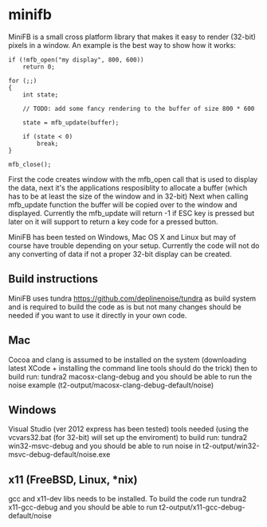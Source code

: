 minifb
======

MiniFB is a small cross platform library that makes it easy to render (32-bit) pixels in a window. An example is the best way to show how it works:

	if (!mfb_open("my display", 800, 600))
		return 0;

	for (;;)
	{
		int state;

		// TODO: add some fancy rendering to the buffer of size 800 * 600

		state = mfb_update(buffer);

		if (state < 0)
			break;
	}

	mfb_close();


First the code creates window with the mfb_open call that is used to display the data, next it's the applications resposiblity to allocate a buffer (which has to be at least the size of the window and in 32-bit) Next when calling mfb_update function the buffer will be copied over to the window and displayed. Currently the mfb_update will return -1 if ESC key is pressed but later on it will support to return a key code for a pressed button.

MiniFB has been tested on Windows, Mac OS X and Linux but may of course have trouble depending on your setup. Currently the code will not do any converting of data if not a proper 32-bit display can be created.

Build instructions
------------------

MiniFB uses tundra https://github.com/deplinenoise/tundra as build system and is required to build the code as is but not many changes should be needed if you want to use it directly in your own code.

Mac
---

Cocoa and clang is assumed to be installed on the system (downloading latest XCode + installing the command line tools should do the trick) then to build run: tundra2 macosx-clang-debug and you should be able to run the noise example (t2-output/macosx-clang-debug-default/noise)

Windows
-------

Visual Studio (ver 2012 express has been tested) tools needed (using the vcvars32.bat (for 32-bit) will set up the enviroment) to build run: tundra2 win32-msvc-debug and you should be able to run noise in t2-output/win32-msvc-debug-default/noise.exe


x11 (FreeBSD, Linux, *nix)
--------------------------

gcc and x11-dev libs needs to be installed. To build the code run tundra2 x11-gcc-debug and you should be able to run t2-output/x11-gcc-debug-default/noise

